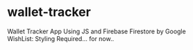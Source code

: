 # wallet-tracker
Wallet Tracker App Using JS and Firebase Firestore by Google<br>
WishList:
Styling Required... for now..